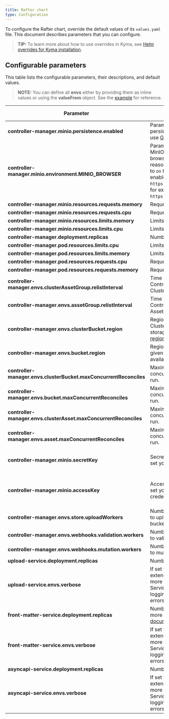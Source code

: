 ```yaml
---
title: Rafter chart
type: Configuration
---
```


To configure the Rafter chart, override the default values of its `values.yaml` file. This document describes parameters that you can configure.

>**TIP:** To learn more about how to use overrides in Kyma, see [Helm overrides for Kyma installation](https://kyma-project.io/docs/#configuration-helm-overrides-for-kyma-installation).

## Configurable parameters

This table lists the configurable parameters, their descriptions, and default values.

>**NOTE:** You can define all **envs** either by providing them as inline values or using the **valueFrom** object. See the [example](../charts/rafter-controller-manager#change-values-for-envs-parameters) for reference.

| Parameter | Description | Default value |
|-----------|-------------|---------------|
| **controller-manager.minio.persistence.enabled** | Parameter that enables MinIO persistence. Deactivate it only if you use [Gateway mode](#tutorials-set-minio-to-gateway-mode). | `true` |
| **controller-manager.minio.environment.MINIO_BROWSER** | Parameter that enables browsing MinIO storage. By default, the MinIO browser is turned off for security reasons. You can change the value to `on` to use the browser. If you enable the browser, it is available at `https://storage.{DOMAIN}/minio/`, for example at `https://storage.kyma.local/minio/`. | `"off"` |
| **controller-manager.minio.resources.requests.memory** | Requests for memory resources. | `32Mi` |
| **controller-manager.minio.resources.requests.cpu** |  Requests for CPU resources. | `10m` |
| **controller-manager.minio.resources.limits.memory** |  Limits for memory resources. | `128Mi` |
| **controller-manager.minio.resources.limits.cpu** | Limits for CPU resources. | `100m` |
| **controller-manager.deployment.replicas** | Number of service replicas. | `1` |
| **controller-manager.pod.resources.limits.cpu** |  Limits for CPU resources. | `150m` |
| **controller-manager.pod.resources.limits.memory** | Limits for memory resources. | `128Mi` |
| **controller-manager.pod.resources.requests.cpu** | Requests for CPU resources. | `10m` |
| **controller-manager.pod.resources.requests.memory** | Requests for memory resources. | `32Mi` |
| **controller-manager.envs.clusterAssetGroup.relistInterval** | Time intervals in which the Rafter Controller Manager verifies the ClusterAssetGroup for changes. | `5m` |
| **controller-manager.envs.assetGroup.relistInterval** | Time intervals in which the Rafter Controller Manager verifies the AssetGroup for changes. | `5m` |
| **controller-manager.envs.clusterBucket.region** | Regional location of the ClusterBucket in a given cloud storage. Use one of the available [regions](https://github.com/kyma-project/kyma/blob/main/resources/cluster-essentials/files/clusterbuckets.rafter.crd.yaml#L53). | `us-east-1` |
| **controller-manager.envs.bucket.region** | Regional location of the bucket in a given cloud storage. Use one of the available [regions](https://github.com/kyma-project/kyma/blob/main/resources/cluster-essentials/files/buckets.rafter.crd.yaml#L53). | `us-east-1` |
| **controller-manager.envs.clusterBucket.maxConcurrentReconciles** | Maximum number of cluster bucket concurrent reconciles which will run. | `1` |
| **controller-manager.envs.bucket.maxConcurrentReconciles** | Maximum number of bucket concurrent reconciles which will run. | `1` |
| **controller-manager.envs.clusterAsset.maxConcurrentReconciles** | Maximum number of cluster asset concurrent reconciles which will run. | `1` |
| **controller-manager.envs.asset.maxConcurrentReconciles** | Maximum number of asset concurrent reconciles which will run. | `1` |
| **controller-manager.minio.secretKey** | Secret key. Add the parameter to set your own **secretkey** credentials. | By default, **secretKey** is automatically generated. |
| **controller-manager.minio.accessKey** | Access key. Add the parameter to set your own **accesskey** credentials. | By default, **accessKey** is automatically generated. |
| **controller-manager.envs.store.uploadWorkers** | Number of workers used in parallel to upload files to the storage bucket. | `10` |
| **controller-manager.envs.webhooks.validation.workers** | Number of workers used in parallel to validate files. | `10` |
| **controller-manager.envs.webhooks.mutation.workers** | Number of workers used in parallel to mutate files. | `10` |
| **upload-service.deployment.replicas** | Number of service replicas. | `1` |
| **upload-service.envs.verbose** | If set to `true`, you enable the extended logging mode that records more information on AsyncAPI Service activities than the usual logging mode which registers only errors and warnings. | `true` |
| **front-matter-service.deployment.replicas** | Number of service replicas. For more details, see the [Kubernetes documentation](https://kubernetes.io/docs/concepts/workloads/controllers/replicaset/).| `1` |
| **front-matter-service.envs.verbose** |  If set to `true`, you enable the extended logging mode that records more information on Front Matter Service activities than the usual logging mode which registers only errors and warnings. | `true` |
| **asyncapi-service.deployment.replicas** | Number of service replicas. | `1` |
| **asyncapi-service.envs.verbose** |  If set to `true`, you enable the extended logging mode that records more information on AsyncAPI Service activities than the usual logging mode which registers only errors and warnings. | `true` |
